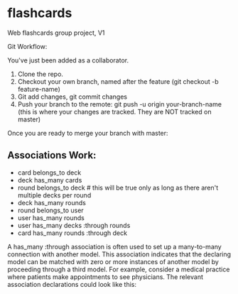 flashcards
==========

Web flashcards group project, V1

Git Workflow:

You've just been added as a collaborator.

1. Clone the repo.
2. Checkout your own branch, named after the feature (git checkout -b feature-name)
3. Git add changes, git commit changes
4. Push your branch to the remote: git push -u origin your-branch-name (this is where your changes are tracked. They are NOT tracked on master)

Once you are ready to merge your branch with master:


## Associations Work:

* card belongs_to deck
* deck has_many cards
* round belongs_to deck # this will be true only as long as there aren't multiple decks per round
* deck has_many rounds
* round belongs_to user
* user has_many rounds
* user has_many decks :through rounds
* card has_many rounds :through deck


A has_many :through association is often used to set up a many-to-many connection with another model. This association indicates that the declaring model can be matched with zero or more instances of another model by proceeding through a third model. For example, consider a medical practice where patients make appointments to see physicians. The relevant association declarations could look like this:
